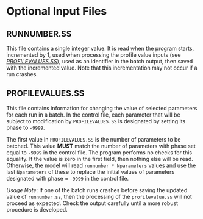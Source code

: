 # Optional Input Files

## RUNNUMBER.SS
This file contains a single integer value.  It is read when the program starts, incremented by 1, used when processing the profile value inputs (see [*PROFILEVALUES.SS*](#procilevaluses-ss)), used as an identifier in the batch output, then saved with the incremented value.  Note that this incrementation may not occur if a run crashes.  

## PROFILEVALUES.SS
This file contains information for changing the value of selected parameters for each run in a batch.  In the control file, each parameter that will be subject to modification by `PROFILEVALUES.SS` is designated by setting its phase to `-9999`.  

The first value in `PROFILEVALUES.SS` is the number of parameters to be batched.  This value **MUST** match the number of parameters with phase set equal to `-9999` in the control file.  The program performs no checks for this equality.  If the value is zero in the first field, then nothing else will be read.  Otherwise, the model will read `runnumber * Nparameters` values and use the last `Nparameters` of these to replace the initial values of parameters designated with phase = `-9999` in the control file.  

*Usage Note*: If one of the batch runs crashes before saving the updated value of `runnumber.ss`, then the processing of the `profilevalue.ss` will not proceed as expected.  Check the output carefully until a more robust procedure is developed.
